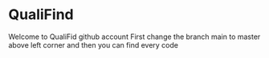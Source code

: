 # QualiFind
Welcome to QualiFid github account
First change the branch main to master above left corner and then you can find every code

